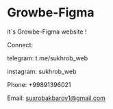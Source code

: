 # Growbe-Figma
it`s Growbe-Figma website !

Connect:

telegram: t.me/sukhrob_web

instagram: sukhrob_web

Phone: +99891396021

Email: suxrobakbarov1@gmail.com
